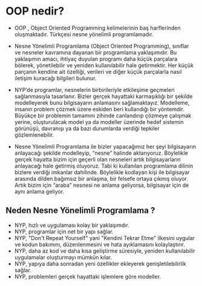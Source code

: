 # OOP nedir?

- OOP , Object Oriented Programming kelimelerinin baş harflerinden oluşmaktadır. Türkçesi nesne yönelimli programlamadır.
 
- Nesne Yönelimli Programlama (Object Oriented Programming), sınıflar ve nesneler kavramına dayanan bir programlama yaklaşımıdır. Bu yaklaşımın amacı, ihtiyaç duyulan programı daha küçük parçalara bölerek, yönetilebilir ve yeniden kullanılabilir hale getirmektir. Her küçük parçanın kendine ait özelliği, verileri ve diğer küçük parçalarla nasıl iletişim kuracağı bilgileri bulunur.

- NYP’de programlar, nesnelerin birbirileriyle etkileşime geçmeleri sağlanmasıyla tasarlanır. Bizler gerçek hayattaki karmaşıklığı bir şekilde modelleyerek bunu bilgisayarın anlamasını sağlamaktayız. Modelleme, insanın problem çözmek üzere eskiden beri kullandığı bir yöntemdir. Büyükçe bir problemin tamamını zihinde canlandırıp çözmeye çalışmak yerine, oluşturulacak model ya da modeller üzerinde hedef sistemin görünüşü, davranışı ya da bazı durumlarda verdiği tepkiler gözlemlenebilir.

- Nesne Yönelimli Programlama ile bizler yapacağımız her şeyi bilgisayarın anlayacağı şekilde modelleyip, “nesne” halinde aktarıyoruz. Böylelikle gerçek hayatta bizim için geçerli olan nesneleri artık bilgisayarların anlayacağı hale getirmiş oluyoruz. Tabi ki kullanılan programlama dilinin bizlere verdiği imkanlar dahilinde. Böylelikle kodlayan kişi ile bilgisayar arasında dilden bağımsız bir anlaşma, bir felsefe ortaya çıkmış oluyor. Artık bizim için “araba” nesnesi ne anlama geliyorsa, bilgisayar için de aynı anlama geliyor.

## Neden Nesne Yönelimli Programlama ?

- NYP, hızlı ve uygulaması kolay bir yaklaşımdır.
- NYP, programlar için net bir yapı sağlar.
- NYP, "Don't Repeat Yourself" yani "Kendini Tekrar Etme" ilkesini uygular ve kodun bakımını, düzenlenmesini ve hata ayıklamasını kolaylaştırır.
- NYP, daha az kod ve daha kısa geliştirme süresiyle, yeniden kullanılabilir uygulamalar oluşturmayı mümkün kılar.
- NYP, yapıya daha sonradan yeni özellikler ekleyerek genişletilebilirlik sağlar.
- NYP, problemleri gerçek hayattaki işlemlere göre modeller.

